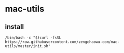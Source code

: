 # mac-utils

## install
```
/bin/bash -c "$(curl -fsSL https://raw.githubusercontent.com/zengchaowu-com/mac-utils/master/init.sh"
```